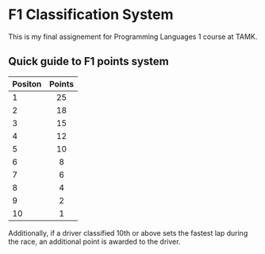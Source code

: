 # F1 Classification System

This is my final assignement for Programming Languages 1 course at TAMK.

## Quick guide to F1 points system

|**Positon**|**Points**|
| ------------- |:-------------:|
|1|25|
|2|18|
|3|15|
|4|12|
|5|10|
|6|8|
|7|6|
|8|4|
|9|2|
|10|1|

Additionally, if a driver classified 10th or above sets the fastest lap during the race, an additional point is awarded to the driver.